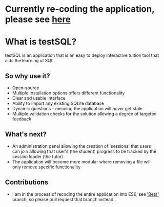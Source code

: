 # Currently re-coding the application, please see [here](https://github.com/JoshuaLicense/testSQL/tree/Beta)

# What is testSQL?
testSQL is an application that is an easy to deploy interactive tuition tool that aids the learning of SQL.

## So why use it?
* Open-source
* Multiple installation options offers different functionality
* Clear and usable interface
* Ability to import any existing SQLite database
* Dynamic questions - meaning the application will _never_ get stale
* Multiple validation checks for the solution allowing a degree of targeted feedback

## What's next?
* An administration panel allowing the creation of 'sessions' that users can join allowing that user's (the student) progress to be tracked by the session leader (the tutor)
* The application will become more modular where removing a file will only remove specific functionality

## Contributions
* I am in the process of recoding the entire application into ES6, see ['Beta'](https://github.com/JoshuaLicense/testSQL/tree/Beta) branch, so please pull request that branch instead.
